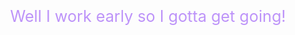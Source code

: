 <p style="font-size: 1.8em; color: #bd93f9; text-align: center">Well I work early so I gotta get going!</p>
